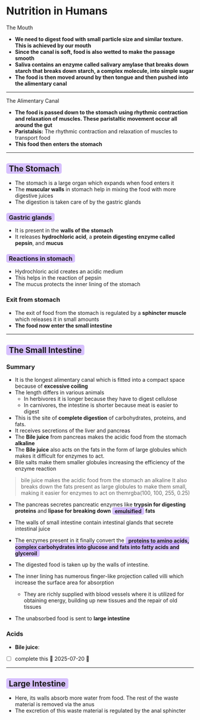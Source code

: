 # <div class="mainGlowHeading">Nutrition in Humans</div>
<div class="purpleHighlight h2" style="">The Mouth</div>

- **We need to digest food with small particle size and similar texture. This is achieved by our mouth**
- **Since the canal is soft, food is also wetted to make the passage smooth**
- **Saliva contains an enzyme called salivary amylase that breaks down starch that breaks down starch, a complex molecule, into simple sugar**
- **The food is then moved around by then tongue and then pushed into the alimentary canal**
---
<div class="purpleHighlight h2">The Alimentary Canal</div>

- **The food is passed down to the stomach using rhythmic contraction and relaxation of muscles. These paristaltic movement occur all around the gut**
- **Paristalsis:** The rhythmic contraction and relaxation of muscles to transport food
- **This food then enters the stomach**
---
## <span style="background-color: rgba(100, 10, 255, 0.25); border-radius: 5px; font-weight: bold; padding: 1.5px; padding-right: 7px; padding-left: 7px;">The Stomach</span>
- The stomach is a large organ which expands when food enters it
- The **muscular walls** in stomach help in mixing the food with more digestive juices
- The digestion is taken care of by the gastric glands
### <span style="background-color: rgba(100, 10, 255, 0.25); border-radius: 5px; font-weight: bold; padding: 1.5px; padding-right: 7px; padding-left: 7px;">Gastric glands</span>
- It is present in the **walls of the stomach**
- It releases **hydrochloric acid**, a **protein digesting enzyme called pepsin**, and **mucus**
### <span style="background-color: rgba(100, 10, 255, 0.25); border-radius: 5px; font-weight: bold; padding: 1.5px; padding-right: 7px; padding-left: 7px;">Reactions in  stomach</span>
- Hydrochloric acid creates an acidic medium
- This helps in the reaction of pepsin
- The mucus protects the inner lining of the stomach
### Exit from stomach
- The exit of food from the stomach is regulated by a **sphincter muscle** which releases it in small amounts
- **The food now enter the small intestine**
---
## <span style="background-color: rgba(100, 10, 255, 0.25); border-radius: 5px; font-weight: bold; padding: 1.5px; padding-right: 7px; padding-left: 7px;">The Small Intestine</span>
### Summary
- It is the longest alimentary canal which is fitted into a compact space because of **excessive coiling**
- The length differs in various animals
	- In herbivores it is longer because they have to digest cellulose
	- In carnivores, the intestine is shorter because meat is easier to digest
- This is the site of **complete digestion** of carbohydrates, proteins, and fats.
- It receives secretions of the liver and pancreas
- The **Bile juice** from pancreas makes the acidic food from the stomach **alkaline**
- The **Bile juice** also acts on the fats in the form of large globules which makes it difficult for enzymes to act.	
- Bile salts make them smaller globules increasing the efficiency of the enzyme reaction
>bile juice makes the acidic food from the stomach an alkaline
>It also breaks down the fats present as large globules to make them small, making it easier for enzymes to act on themrgba(100, 100, 255, 0.25)
- The pancreas secretes pancreatic enzymes like **trypsin for digesting proteins** and **lipase for breaking down <span style="background-color: rgba(100, 10, 255, 0.25); border-radius: 5px; font-weight: bold; padding: 1.5px; padding-right: 7px; padding-left: 7px;">emulsified</span> fats**

- The walls of small intestine contain intestinal glands that secrete intestinal juice
- The enzymes present in it finally convert the <span style="background-color: rgba(100, 10, 255, 0.25); border-radius: 5px; font-weight: bold; padding: 1.5px; padding-right: 7px; padding-left: 7px;">proteins to amino acids, complex carbohydrates into glucose and fats into fatty acids and glyceroil</span>

- The digested food is taken up by the walls of intestine.
- The inner lining has numerous finger-like projection called villi which increase the surface area for absorption
	- They are richly supplied with blood vessels where it is utilized for obtaining energy, building up new tissues and the repair of old tissues

- The unabsorbed food is sent to **large intestine**
### Acids
- **Bile juice**:
- [ ] complete this 📅 2025-07-20 🔼 
---
## <span style="background-color: rgba(100, 10, 255, 0.25); border-radius: 5px; font-weight: bold; padding: 1.5px; padding-right: 7px; padding-left: 7px;">Large Intestine</span>
- Here, its walls absorb more water from food. The rest of the waste material is removed via the anus
- The excretion of this waste material is regulated by the anal sphincter